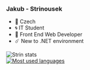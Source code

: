 ### Jakub - Strinousek

- 🌌 Czech
- 🌀 IT Student
- 🌊 Front End Web Developer
- ☄️ New to .NET environment

![Strin stats](https://github-readme-stats.vercel.app/api?username=Strinousek&show_icons=true&theme=dark)
<br>
[![Most used languages](https://github-readme-stats.vercel.app/api/top-langs/?username=Strinousek&layout=compact&theme=dark)](https://github.com/anuraghazra/github-readme-stats)
